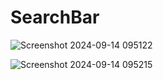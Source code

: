 # SearchBar

![Screenshot 2024-09-14 095122](https://github.com/user-attachments/assets/6b5205f5-0e5c-433c-9758-2ab9e2ada562)


![Screenshot 2024-09-14 095215](https://github.com/user-attachments/assets/529a15cc-7c26-492f-95b9-d88e6ae4d028)
